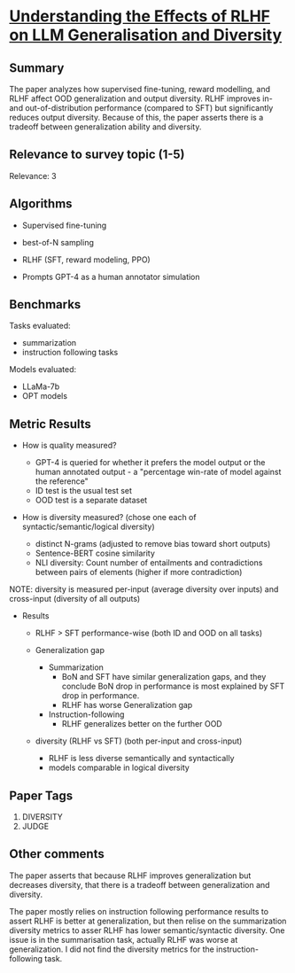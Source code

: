 # [Understanding the Effects of RLHF on LLM Generalisation and Diversity](https://arxiv.org/abs/2310.06452)

## Summary

The paper analyzes how supervised fine-tuning, reward modelling, and RLHF affect OOD generalization and output diversity. RLHF improves in- and out-of-distribution performance (compared to SFT) but significantly reduces output diversity. Because of this, the paper asserts there is a tradeoff between generalization ability and diversity. 

## Relevance to survey topic (1-5)

Relevance: 3

## Algorithms

- Supervised fine-tuning
- best-of-N sampling
- RLHF (SFT, reward modeling, PPO)

- Prompts GPT-4 as a human annotator simulation

## Benchmarks

Tasks evaluated:
- summarization
- instruction following tasks

Models evaluated:
- LLaMa-7b
- OPT models

## Metric Results

- How is quality measured?
  - GPT-4 is queried for whether it prefers the model output or the human annotated output - a "percentage win-rate of model against the reference"
  - ID test is the usual test set
  - OOD test is a separate dataset

- How is diversity measured? (chose one each of syntactic/semantic/logical diversity)
  - distinct N-grams (adjusted to remove bias toward short outputs)
  - Sentence-BERT cosine similarity
  - NLI diversity: Count number of entailments and contradictions between pairs of elements (higher if more contradiction)

NOTE: diversity is measured per-input (average diversity over inputs) and cross-input (diversity of all outputs)

- Results
  - RLHF > SFT performance-wise (both ID and OOD on all tasks)
  - Generalization gap
    - Summarization
      - BoN and SFT have similar generalization gaps, and they conclude BoN drop in performance is most explained by SFT drop in performance. 
      - RLHF has worse Generalization gap
    - Instruction-following
      - RLHF generalizes better on the further OOD

  - diversity (RLHF vs SFT) (both per-input and cross-input)
    - RLHF is less diverse semantically and syntactically
    - models comparable in logical diversity
  
## Paper Tags

1. DIVERSITY
2. JUDGE

## Other comments

The paper asserts that because RLHF improves generalization but decreases diversity, that there is a tradeoff between generalization and diversity. 

The paper mostly relies on instruction following performance results to assert RLHF is better at generalization, but then relise on the summarization diversity metrics to asser RLHF has lower semantic/syntactic diversity. One issue is in the summarisation task, actually RLHF was worse at generalization. I did not find the diversity metrics for the instruction-following task. 
